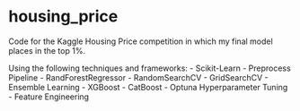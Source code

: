 # housing_price
Code for the Kaggle Housing Price competition in which my final model places in the top 1%.

Using the following techniques and frameworks:
	- Scikit-Learn
		- Preprocess Pipeline
		- RandForestRegressor
		- RandomSearchCV
		- GridSearchCV
		- Ensemble Learning
	- XGBoost
	- CatBoost
	- Optuna Hyperparameter Tuning
	- Feature Engineering